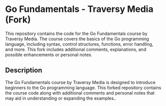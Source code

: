 # Go Fundamentals - Traversy Media (Fork)

This repository contains the code for the Go Fundamentals course by Traversy Media. The course covers the basics of the Go programming language, including syntax, control structures, functions, error handling, and more. This fork includes additional comments, explanations, and possible enhancements or personal notes.

## Description

The Go Fundamentals course by Traversy Media is designed to introduce beginners to the Go programming language. This forked repository contains the course code along with additional comments and personal notes that may aid in understanding or expanding the examples..
